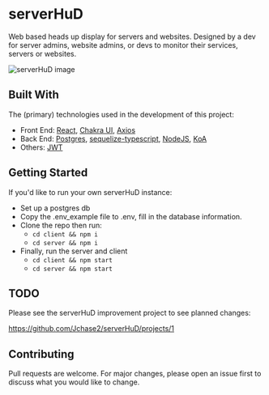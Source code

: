 # serverHuD
Web based heads up display for servers and websites. Designed by a dev for server admins, website admins, or devs 
to monitor their services, servers or websites. 

![serverHuD image](https://i.ibb.co/8D1Yc7Y/example-serverhud.png)

## Built With

The (primary) technologies used in the development of this project:

- Front End: [React](https://reactjs.org/), [Chakra UI](https://chakra-ui.com/), [Axios](https://axios-http.com/)
- Back End: [Postgres](https://www.postgresql.org/), [sequelize-typescript](https://www.npmjs.com/package/sequelize-typescript), [NodeJS](https://nodejs.org/en/), [KoA](https://koajs.com/)
- Others: [JWT](https://jwt.io/)

## Getting Started

If you'd like to run your own serverHuD instance: 

- Set up a postgres db
- Copy the .env_example file to .env, fill in the database information.
- Clone the repo then run: 
  - ```cd client && npm i```
  - ```cd server && npm i```
- Finally, run the server and client
  - ```cd client && npm start```
  - ```cd server && npm start```

## TODO

Please see the serverHuD improvement project to see planned changes:

https://github.com/Jchase2/serverHuD/projects/1

## Contributing
Pull requests are welcome. For major changes, please open an issue first to discuss what you would like to change.
